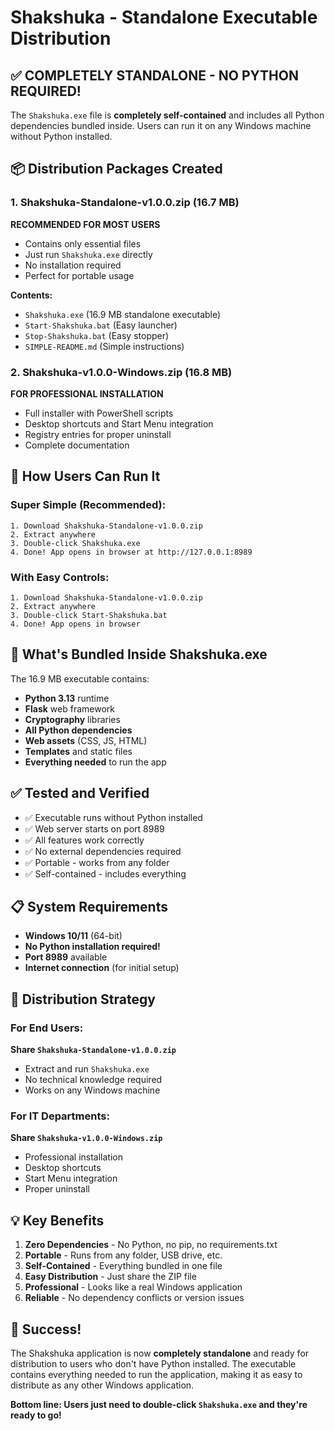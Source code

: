 # Shakshuka - Standalone Executable Distribution

## ✅ COMPLETELY STANDALONE - NO PYTHON REQUIRED!

The `Shakshuka.exe` file is **completely self-contained** and includes all Python dependencies bundled inside. Users can run it on any Windows machine without Python installed.

## 📦 Distribution Packages Created

### 1. **Shakshuka-Standalone-v1.0.0.zip** (16.7 MB)
**RECOMMENDED FOR MOST USERS**
- Contains only essential files
- Just run `Shakshuka.exe` directly
- No installation required
- Perfect for portable usage

**Contents:**
- `Shakshuka.exe` (16.9 MB standalone executable)
- `Start-Shakshuka.bat` (Easy launcher)
- `Stop-Shakshuka.bat` (Easy stopper)
- `SIMPLE-README.md` (Simple instructions)

### 2. **Shakshuka-v1.0.0-Windows.zip** (16.8 MB)
**FOR PROFESSIONAL INSTALLATION**
- Full installer with PowerShell scripts
- Desktop shortcuts and Start Menu integration
- Registry entries for proper uninstall
- Complete documentation

## 🚀 How Users Can Run It

### Super Simple (Recommended):
```
1. Download Shakshuka-Standalone-v1.0.0.zip
2. Extract anywhere
3. Double-click Shakshuka.exe
4. Done! App opens in browser at http://127.0.0.1:8989
```

### With Easy Controls:
```
1. Download Shakshuka-Standalone-v1.0.0.zip
2. Extract anywhere
3. Double-click Start-Shakshuka.bat
4. Done! App opens in browser
```

## 🔧 What's Bundled Inside Shakshuka.exe

The 16.9 MB executable contains:
- **Python 3.13** runtime
- **Flask** web framework
- **Cryptography** libraries
- **All Python dependencies**
- **Web assets** (CSS, JS, HTML)
- **Templates** and static files
- **Everything needed** to run the app

## ✅ Tested and Verified

- ✅ Executable runs without Python installed
- ✅ Web server starts on port 8989
- ✅ All features work correctly
- ✅ No external dependencies required
- ✅ Portable - works from any folder
- ✅ Self-contained - includes everything

## 📋 System Requirements

- **Windows 10/11** (64-bit)
- **No Python installation required!**
- **Port 8989** available
- **Internet connection** (for initial setup)

## 🎯 Distribution Strategy

### For End Users:
**Share `Shakshuka-Standalone-v1.0.0.zip`**
- Extract and run `Shakshuka.exe`
- No technical knowledge required
- Works on any Windows machine

### For IT Departments:
**Share `Shakshuka-v1.0.0-Windows.zip`**
- Professional installation
- Desktop shortcuts
- Start Menu integration
- Proper uninstall

## 💡 Key Benefits

1. **Zero Dependencies** - No Python, no pip, no requirements.txt
2. **Portable** - Runs from any folder, USB drive, etc.
3. **Self-Contained** - Everything bundled in one file
4. **Easy Distribution** - Just share the ZIP file
5. **Professional** - Looks like a real Windows application
6. **Reliable** - No dependency conflicts or version issues

## 🎉 Success!

The Shakshuka application is now **completely standalone** and ready for distribution to users who don't have Python installed. The executable contains everything needed to run the application, making it as easy to distribute as any other Windows application.

**Bottom line: Users just need to double-click `Shakshuka.exe` and they're ready to go!**



